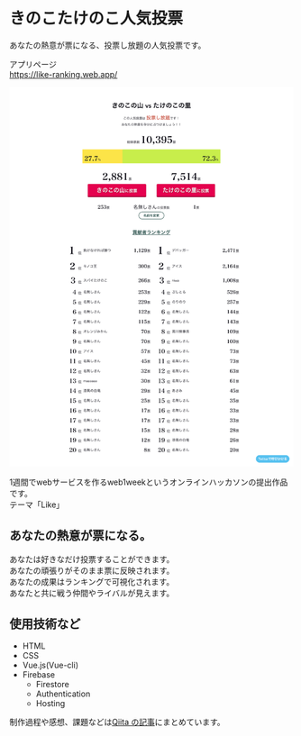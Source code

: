 # きのこたけのこ人気投票

あなたの熱意が票になる、投票し放題の人気投票です。

アプリページ  
https://like-ranking.web.app/

![プレビュー](./discription.png)

1週間でwebサービスを作るweb1weekというオンラインハッカソンの提出作品です。  
テーマ「Like」

## あなたの熱意が票になる。

あなたは好きなだけ投票することができます。  
あなたの頑張りがそのまま票に反映されます。  
あなたの成果はランキングで可視化されます。  
あなたと共に戦う仲間やライバルが見えます。

## 使用技術など

- HTML
- CSS
- Vue.js(Vue-cli)
- Firebase
  - Firestore
  - Authentication
  - Hosting

制作過程や感想、課題などは[Qiita の記事](https://qiita.com/aiandrox/items/bc5f45d72c33eb2ecd69)にまとめています。
